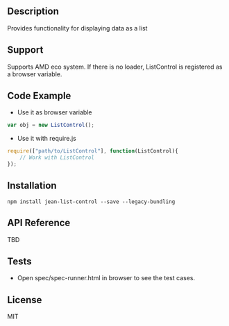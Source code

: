 ## Description

Provides functionality for displaying data as a list

## Support
Supports AMD eco system. If there is no loader, ListControl is registered as a browser variable.

## Code Example
- Use it as browser variable
```js
var obj = new ListControl();
```
- Use it with require.js
```js
require(["path/to/ListControl"], function(ListControl){
    // Work with ListControl
});
```

## Installation

`npm install jean-list-control --save --legacy-bundling`

## API Reference

TBD

## Tests

- Open spec/spec-runner.html in browser to see the test cases.

## License

MIT